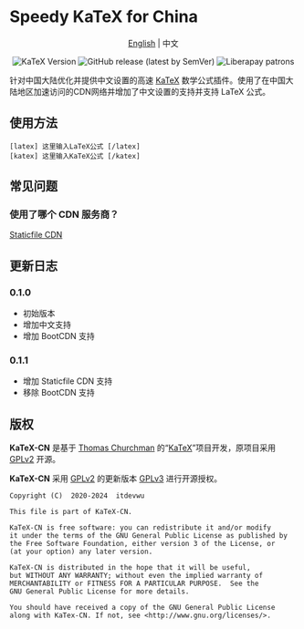 # Speedy KaTeX for China

<div align="center">

[English](README.md) | 中文

![KaTeX Version](https://img.shields.io/badge/KaTeX-v0.13.2-blue)
![GitHub release (latest by SemVer)](https://img.shields.io/github/downloads/itdevwu/KaTeX-CN/latest/total?sort=semver)
![Liberapay patrons](https://img.shields.io/liberapay/patrons/itdevwu)

</div>

针对中国大陆优化并提供中文设置的高速 [KaTeX](https://katex.org) 数学公式插件。使用了在中国大陆地区加速访问的CDN网络并增加了中文设置的支持并支持 LaTeX 公式。

## 使用方法

```text
[latex] 这里输入LaTeX公式 [/latex]
[katex] 这里输入KaTeX公式 [/katex]
```

## 常见问题

### 使用了哪个 CDN 服务商？

[Staticfile CDN](https://staticfile.org/)

## 更新日志

### 0.1.0

* 初始版本
* 增加中文支持
* 增加 BootCDN 支持

### 0.1.1

* 增加 Staticfile CDN 支持
* 移除 BootCDN 支持

## 版权

**KaTeX-CN** 是基于 [Thomas Churchman](https://churchman.nl) 的“[KaTeX](https://wordpress.org/plugins/katex)”项目开发，原项目采用 [GPLv2](https://opensource.org/licenses/GPL-2.0) 开源。

**KaTeX-CN** 采用 [GPLv2](https://opensource.org/licenses/GPL-2.0) 的更新版本 [GPLv3](https://opensource.org/licenses/GPL-3.0) 进行开源授权。

```text
Copyright (C)  2020-2024  itdevwu

This file is part of KaTeX-CN.

KaTeX-CN is free software: you can redistribute it and/or modify
it under the terms of the GNU General Public License as published by
the Free Software Foundation, either version 3 of the License, or 
(at your option) any later version.

KaTeX-CN is distributed in the hope that it will be useful,
but WITHOUT ANY WARRANTY; without even the implied warranty of
MERCHANTABILITY or FITNESS FOR A PARTICULAR PURPOSE.  See the
GNU General Public License for more details.

You should have received a copy of the GNU General Public License
along with KaTex-CN. If not, see <http://www.gnu.org/licenses/>.
```
